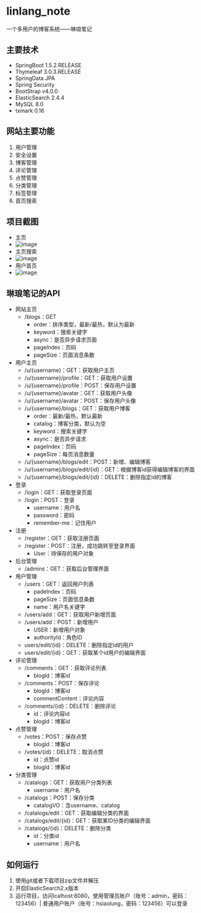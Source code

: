 # linlang_note
一个多用户的博客系统——琳琅笔记

## 主要技术

- SpringBoot 1.5.2.RELEASE
- Thymeleaf 3.0.3.RELEASE
- SpringData JPA
- Spring Security
- BootStrap v4.0.0
- ElasticSearch 2.4.4
- MySQL 8.0
- txmark 0.16

## 网站主要功能

1. 用户管理
2. 安全设置
3. 博客管理
4. 评论管理
5. 点赞管理
6. 分类管理
7. 标签管理
8. 首页搜索

## 项目截图
- 主页
- ![image](https://github.com/feederofpu/linlang_note/blob/master/images/%E5%8D%9A%E5%AE%A2%E9%A6%96%E9%A1%B5.png)  
- 主页搜索
- ![image](https://github.com/feederofpu/linlang_note/blob/master/images/%E9%A6%96%E9%A1%B5%E6%90%9C%E7%B4%A2.png)  
- 用户首页
- ![image](https://github.com/feederofpu/linlang_note/blob/master/images/用户首页.png)

## 琳琅笔记的API

- 网站主页
  - /blogs：GET
    - order：排序类型，最新/最热，默认为最新
    - keyword：搜索关键字
    - async：是否异步请求页面
    - pageIndex：页码
    - pageSize：页面消息条数
- 用户主页
  - /u/{username}：GET：获取用户主页
  - /u/{username}/profile：GET：获取用户设置
  - /u/{username}/profile：POST：保存用户设置
  - /u/{username}/avatar：GET：获取用户头像
  - /u/{username}/avatar：POST：保存用户头像
  - /u/{username}/blogs：GET：获取用户博客
    - order：最新/最热，默认最新
    - catalog：博客分类，默认为空
    - keyword：搜索关键字
    - async：是否异步请求
    - pageIndex：页码
    - pageSize：每页消息数量
  - /u/{username}/blogs/edit：POST：新增、编辑博客
  - /u/{username}/blogs/edit/{id}：GET：根据博客id获得编辑博客的界面
  - /u/{username}/blogs/edit/{id}：DELETE：删除指定id的博客
- 登录
  - /login：GET：获取登录页面
  - /login：POST：登录
    - username：用户名
    - password：密码
    - remember-me：记住用户
- 注册
  - /register：GET：获取注册页面
  - /register：POST：注册，成功跳转至登录界面
    - User：待保存的用户对象
- 后台管理
  - /admins：GET：获取后台管理界面
- 用户管理
  - /users：GET：返回用户列表
    - padeIndex：页码
    - pageSize：页面信息条数
    - name：用户名关键字
  - /users/add：GET：获取用户新增页面
  - /users/add：POST：新增用户
    - USER：新增用户对象
    - authorityId：角色ID
  - users/edit/{id}：DELETE：删除指定id的用户
  - users/edit/{id}：GET：获取某个id用户的编辑界面
- 评论管理
  - /comments：GET：获取评论列表
    - blogId：博客id
  - /comments：POST：保存评论
    - blogId：博客id
    - commentContent：评论内容
  - /comments/{id}：DELETE：删除评论
    - id：评论内容id
    - blogId：博客id
- 点赞管理
  - /votes：POST：保存点赞
    - blogId：博客id
  - /votes/{id}：DELETE：取消点赞
    - id：点赞id
    - blogId：博客id
- 分类管理
  - /catalogs：GET：获取用户分类列表
    - username：用户名
  - /catalogs：POST：保存分类
    - catalogVO：含username、catalog
  - /catalogs/edit：GET：获取编辑分类的界面
  - /catalogs/edit/{id}：GET：获取某ID分类的编辑界面
  - /catalogs/{id}：DELETE：删除分类
    - id：分类id
    - username：用户名

## 如何运行

1. 使用git或者下载项目zip文件并解压
2. 开启ElasticSearch2.x版本
3. 运行项目，访问lcalhost:8080，使用管理员账户（账号：admin，密码：123456）| 普通用户账户（账号：hsiaolung，密码：123456）可以登录
